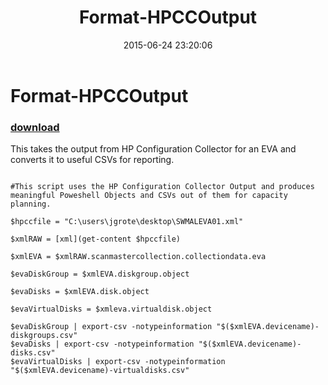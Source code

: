 ﻿---
pid:            5908
parent:         0
children:       
poster:         jgrote
title:          Format-HPCCOutput
date:           2015-06-24 23:20:06
description:    This takes the output from HP Configuration Collector for an EVA and converts it to useful CSVs for reporting.
format:         posh
---

# Format-HPCCOutput

### [download](5908.ps1)  

This takes the output from HP Configuration Collector for an EVA and converts it to useful CSVs for reporting.

```posh

#This script uses the HP Configuration Collector Output and produces meaningful Poweshell Objects and CSVs out of them for capacity planning.

$hpccfile = "C:\users\jgrote\desktop\SWMALEVA01.xml"

$xmlRAW = [xml](get-content $hpccfile)

$xmlEVA = $xmlRAW.scanmastercollection.collectiondata.eva

$evaDiskGroup = $xmlEVA.diskgroup.object

$evaDisks = $xmlEVA.disk.object

$evaVirtualDisks = $xmleva.virtualdisk.object

$evaDiskGroup | export-csv -notypeinformation "$($xmlEVA.devicename)-diskgroups.csv" 
$evaDisks | export-csv -notypeinformation "$($xmlEVA.devicename)-disks.csv" 
$evaVirtualDisks | export-csv -notypeinformation "$($xmlEVA.devicename)-virtualdisks.csv" 

```
